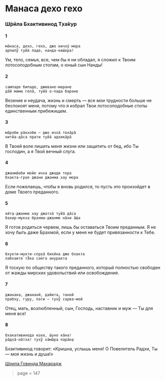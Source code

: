 # Манаса дехо гехо

### Ш́рӣла Бхактивинод Т̣ха̄кур

#### 1

    ма̄наса, дехо, гехо, джо кичхӯ мора
    арпилу̐ туйа̄ паде, нанда-киш́ора!

Ум, тело, семья, все, чем бы я ни обладал, я сложил к Твоим лотосоподобным стопам, о юный сын Нанды!

#### 2

    сампаде бипаде, дживане-маран̣е
    да̄й мама гела̄, туйа̄ о-пада баран̣е

Везение и неудача, жизнь и смерть — все мои трудности больше не беспокоят меня, потому что я избрал Твои лотосоподобные стопы единственным прибежищем.

#### 3

    ма̄роби ра̄кхоби — джо ичха̄ тоха̄ра̄
    нитйа-да̄са прати туйа̄ адхика̄ра̄

В Твоей воле лишить меня жизни или защитить от бед, ибо Ты господин, а я Твой вечный слуга.

#### 4

    джанма̄оби мойе ичха джади тора
    бхакта-гр̣хе джани джанма хау мора

Если пожелаешь, чтобы я вновь родился, то пусть это произойдет в доме Твоего преданного.

#### 5

    кӣт̣а-джанма хау джатха̄ туйа̄ да̄са
    бахир-мукха брахма-джанме на̄хи а̄ш́а

Я готов родиться червем, лишь бы оставаться Твоим преданным. Я не хочу быть даже Брахмой, если у меня не будет привязанности к Тебе.

#### 6

    бхукти-мукти-спр̣ха̄ бихӣна дже бхакта
    лабхаите та̄̐ка сан̇га ануракта

Я тоскую по обществу такого преданного, который полностью свободен от жажды мирских удовольствий или освобождения.

#### 7

    джанака, джананӣ, дайита, таной
    прабху, гуру, пати — туху̐ сарва-мой

Отец, мать, возлюбленный, сын, Господь, наставник и муж — Ты для меня все!

#### 8

    бхакативинода кохе, ш́уно ка̄на!
    ра̄дха̄-на̄тха! туху̐ ха̄ма̄ра пара̄н̣а

Бхактивинод говорит: «Кришна, услышь меня! О Повелитель Радхи, Ты — моя жизнь и душа!»

[Шрила Говинда Махарадж](https://soundcloud.com/bharatimaharaj/govinda-maharaj-manasa-deho)


> page = 147